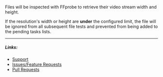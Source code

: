 
Files will be inspected with FFprobe to retrieve their video stream width and height.

If the resolution's width or height are **under** the configured limit,
the file will be ignored from all subsequent file tests and prevented from being added to the pending tasks lists.

---

##### Links:

- [Support](https://unmanic.app/discord)
- [Issues/Feature Requests](https://github.com/Josh5/unmanic.plugin.ignore_video_file_under_resolution/issues)
- [Pull Requests](https://github.com/Josh5/unmanic.plugin.ignore_video_file_under_resolution/pulls)
